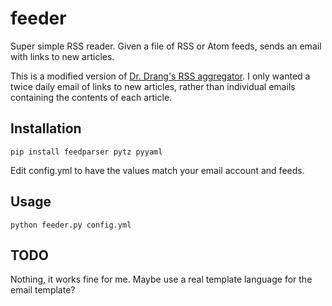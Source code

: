 # feeder
Super simple RSS reader.  Given a file of RSS or Atom feeds, sends an email with links to new articles.

This is a modified version of [Dr. Drang's RSS aggregator](http://leancrew.com/all-this/2015/12/homemade-rss-aggregator-followup/).  I only wanted a twice daily email of links to new articles, rather than individual emails containing the contents of each article.

## Installation

`pip install feedparser pytz pyyaml`

Edit config.yml to have the values match your email account and feeds.

## Usage
`python feeder.py config.yml`

## TODO
Nothing, it works fine for me.  Maybe use a real template language for the email template?
